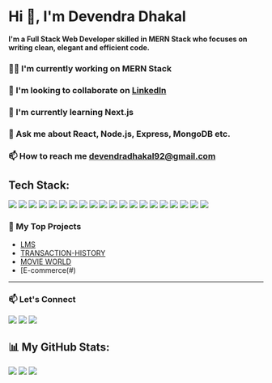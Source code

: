 # Hi 👋, I'm Devendra Dhakal
**I'm a Full Stack Web Developer skilled in MERN Stack who focuses on writing clean, elegant and efficient code.**

### 👨‍💻 I'm currently working on MERN Stack
### 🤝 I'm looking to collaborate on [LinkedIn](https://linkedin.com/in/devendra-dhakal)
### 🌱 I'm currently learning Next.js
### 💬 Ask me about React, Node.js, Express, MongoDB etc.
### 📫 How to reach me devendradhakal92@gmail.com


## Tech Stack:
<p align="left">
  <img src="https://img.shields.io/badge/HTML5-E34F26?style=for-the-badge&logo=html5&logoColor=white" />
  <img src="https://img.shields.io/badge/CSS3-1572B6?style=for-the-badge&logo=css3&logoColor=white" />
  <img src="https://img.shields.io/badge/Bootstrap-563D7C?style=for-the-badge&logo=bootstrap&logoColor=white" />
  <img src="https://img.shields.io/badge/Tailwind_CSS-38B2AC?style=for-the-badge&logo=tailwind-css&logoColor=white" />
  <img src="https://img.shields.io/badge/JavaScript-F7DF1E?style=for-the-badge&logo=javascript&logoColor=black" />
  <img src="https://img.shields.io/badge/Node.js-339933?style=for-the-badge&logo=nodedotjs&logoColor=white" />
  <img src="https://img.shields.io/badge/Express.js-000000?style=for-the-badge&logo=express&logoColor=white" />
  <img src="https://img.shields.io/badge/MongoDB-4EA94B?style=for-the-badge&logo=mongodb&logoColor=white" />
  <img src="https://img.shields.io/badge/npm-CB3837?style=for-the-badge&logo=npm&logoColor=white" />
  <img src="https://img.shields.io/badge/Yarn-2C8EBB?style=for-the-badge&logo=yarn&logoColor=white" />
  <img src="https://img.shields.io/badge/Postman-FF6C37?style=for-the-badge&logo=postman&logoColor=white" />
  <img src="https://img.shields.io/badge/Git-F05032?style=for-the-badge&logo=git&logoColor=white" />
  <img src="https://img.shields.io/badge/GitHub-181717?style=for-the-badge&logo=github&logoColor=white" />
  <img src="https://img.shields.io/badge/Docker-2496ED?style=for-the-badge&logo=docker&logoColor=white" />
  <img src="https://img.shields.io/badge/Amazon_AWS-232F3E?style=for-the-badge&logo=amazon-aws&logoColor=white" />
  <img src="https://img.shields.io/badge/React-61DAFB?style=for-the-badge&logo=react&logoColor=black" />
  <img src="https://img.shields.io/badge/Redux-764ABC?style=for-the-badge&logo=redux&logoColor=white" />
  <img src="https://img.shields.io/badge/Material_UI-0081CB?style=for-the-badge&logo=material-ui&logoColor=white" />
  <img src="https://img.shields.io/badge/Chakra_UI-319795?style=for-the-badge&logo=chakra-ui&logoColor=white" />
  <img src="https://img.shields.io/badge/Styled_Components-DB7093?style=for-the-badge&logo=styled-components&logoColor=white" />
</p>


### 🚀 My Top Projects
- [LMS](https://library-client-kappa.vercel.app/)
- [TRANSACTION-HISTORY ](https://transaction-history-client.vercel.app/)
- [MOVIE WORLD](https://movie-world-beta.vercel.app/)
- [E-commerce(#)

---
### 📫 Let's Connect
<p align="left">
  <a href="https://www.linkedin.com/in/devendra-dhakal" target="_blank"><img src="https://img.shields.io/badge/LinkedIn-0077B5?style=for-the-badge&logo=linkedin&logoColor=white" /></a>
  <a href="https://devendradhakal.com" target="_blank"><img src="https://img.shields.io/badge/Portfolio-000000?style=for-the-badge&logo=google-chrome&logoColor=white" /></a>
  <a href="mailto:devendradhakal92@gmail.com"><img src="https://img.shields.io/badge/Gmail-D14836?style=for-the-badge&logo=gmail&logoColor=white" /></a>
</p>


## 📊  My GitHub Stats:
![](https://github-readme-stats.vercel.app/api?username=Devendra-1997&theme=dark&hide_border=false&include_all_commits=false&count_private=false)
![](https://github-readme-streak-stats.herokuapp.com/?user=Devendra-1997&theme=dark&hide_border=false)
![](https://github-readme-stats.vercel.app/api/top-langs/?username=Devendra-1997&theme=dark&hide_border=false&include_all_commits=false&count_private=false&layout=compact)



